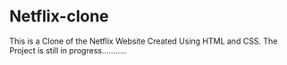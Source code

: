 # Netflix-clone
This is a Clone of the Netflix Website Created Using HTML and CSS. The Project is still in progress...........
